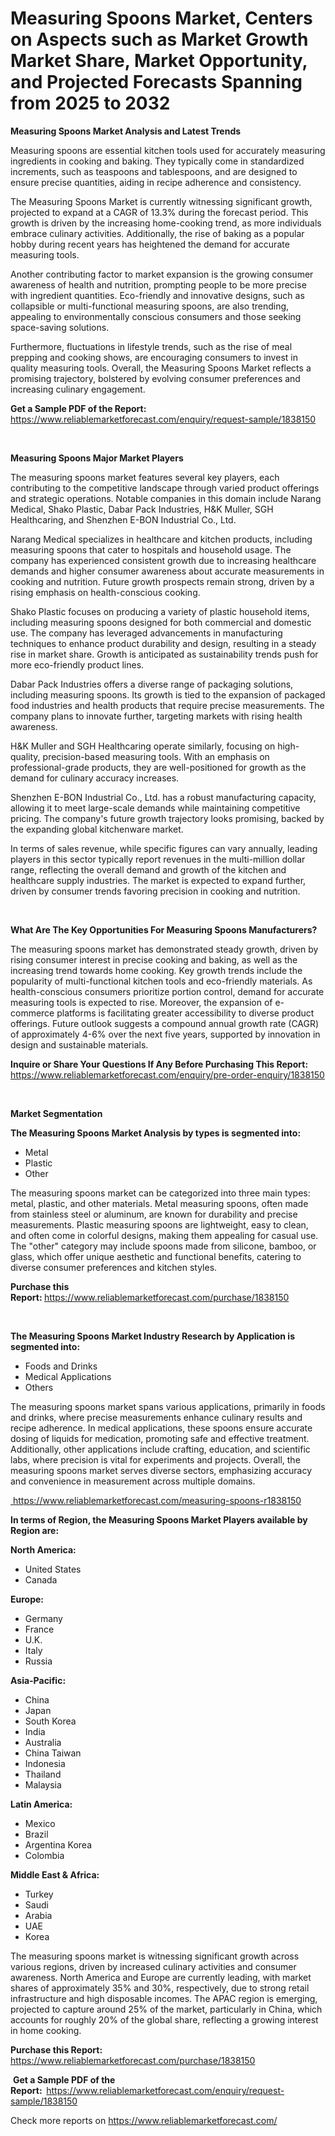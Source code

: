 <p><h1>Measuring Spoons Market, Centers on Aspects such as Market Growth Market Share, Market Opportunity, and Projected Forecasts Spanning from 2025 to 2032</h1></p><p><strong>Measuring Spoons Market Analysis and Latest Trends</strong></p>
<p><p>Measuring spoons are essential kitchen tools used for accurately measuring ingredients in cooking and baking. They typically come in standardized increments, such as teaspoons and tablespoons, and are designed to ensure precise quantities, aiding in recipe adherence and consistency.</p><p>The Measuring Spoons Market is currently witnessing significant growth, projected to expand at a CAGR of 13.3% during the forecast period. This growth is driven by the increasing home-cooking trend, as more individuals embrace culinary activities. Additionally, the rise of baking as a popular hobby during recent years has heightened the demand for accurate measuring tools.</p><p>Another contributing factor to market expansion is the growing consumer awareness of health and nutrition, prompting people to be more precise with ingredient quantities. Eco-friendly and innovative designs, such as collapsible or multi-functional measuring spoons, are also trending, appealing to environmentally conscious consumers and those seeking space-saving solutions.</p><p>Furthermore, fluctuations in lifestyle trends, such as the rise of meal prepping and cooking shows, are encouraging consumers to invest in quality measuring tools. Overall, the Measuring Spoons Market reflects a promising trajectory, bolstered by evolving consumer preferences and increasing culinary engagement.</p></p>
<p><strong>Get a Sample PDF of the Report:&nbsp;</strong> <a href="https://www.reliablemarketforecast.com/enquiry/request-sample/1838150?utm_campaign=3572&utm_medium=2&utm_source=Github&utm_content=ia&utm_term=04042025&utm_id=measuring-spoons">https://www.reliablemarketforecast.com/enquiry/request-sample/1838150</a></p>
<p>&nbsp;</p>
<p><strong>Measuring Spoons Major Market Players</strong></p>
<p><p>The measuring spoons market features several key players, each contributing to the competitive landscape through varied product offerings and strategic operations. Notable companies in this domain include Narang Medical, Shako Plastic, Dabar Pack Industries, H&K Muller, SGH Healthcaring, and Shenzhen E-BON Industrial Co., Ltd.</p><p>Narang Medical specializes in healthcare and kitchen products, including measuring spoons that cater to hospitals and household usage. The company has experienced consistent growth due to increasing healthcare demands and higher consumer awareness about accurate measurements in cooking and nutrition. Future growth prospects remain strong, driven by a rising emphasis on health-conscious cooking.</p><p>Shako Plastic focuses on producing a variety of plastic household items, including measuring spoons designed for both commercial and domestic use. The company has leveraged advancements in manufacturing techniques to enhance product durability and design, resulting in a steady rise in market share. Growth is anticipated as sustainability trends push for more eco-friendly product lines.</p><p>Dabar Pack Industries offers a diverse range of packaging solutions, including measuring spoons. Its growth is tied to the expansion of packaged food industries and health products that require precise measurements. The company plans to innovate further, targeting markets with rising health awareness.</p><p>H&K Muller and SGH Healthcaring operate similarly, focusing on high-quality, precision-based measuring tools. With an emphasis on professional-grade products, they are well-positioned for growth as the demand for culinary accuracy increases.</p><p>Shenzhen E-BON Industrial Co., Ltd. has a robust manufacturing capacity, allowing it to meet large-scale demands while maintaining competitive pricing. The company's future growth trajectory looks promising, backed by the expanding global kitchenware market.</p><p>In terms of sales revenue, while specific figures can vary annually, leading players in this sector typically report revenues in the multi-million dollar range, reflecting the overall demand and growth of the kitchen and healthcare supply industries. The market is expected to expand further, driven by consumer trends favoring precision in cooking and nutrition.</p></p>
<p>&nbsp;</p>
<p><strong>What Are The Key Opportunities For Measuring Spoons Manufacturers?</strong></p>
<p><p>The measuring spoons market has demonstrated steady growth, driven by rising consumer interest in precise cooking and baking, as well as the increasing trend towards home cooking. Key growth trends include the popularity of multi-functional kitchen tools and eco-friendly materials. As health-conscious consumers prioritize portion control, demand for accurate measuring tools is expected to rise. Moreover, the expansion of e-commerce platforms is facilitating greater accessibility to diverse product offerings. Future outlook suggests a compound annual growth rate (CAGR) of approximately 4-6% over the next five years, supported by innovation in design and sustainable materials.</p></p>
<p><strong>Inquire or Share Your Questions If Any Before Purchasing This Report:</strong> <a href="https://www.reliablemarketforecast.com/enquiry/pre-order-enquiry/1838150?utm_campaign=3572&utm_medium=2&utm_source=Github&utm_content=ia&utm_term=04042025&utm_id=measuring-spoons">https://www.reliablemarketforecast.com/enquiry/pre-order-enquiry/1838150</a></p>
<p>&nbsp;</p>
<p><strong>Market Segmentation</strong></p>
<p><strong>The Measuring Spoons Market Analysis by types is segmented into:</strong></p>
<p><ul><li>Metal</li><li>Plastic</li><li>Other</li></ul></p>
<p><p>The measuring spoons market can be categorized into three main types: metal, plastic, and other materials. Metal measuring spoons, often made from stainless steel or aluminum, are known for durability and precise measurements. Plastic measuring spoons are lightweight, easy to clean, and often come in colorful designs, making them appealing for casual use. The "other" category may include spoons made from silicone, bamboo, or glass, which offer unique aesthetic and functional benefits, catering to diverse consumer preferences and kitchen styles.</p></p>
<p><strong>Purchase this Report:&nbsp;</strong><a href="https://www.reliablemarketforecast.com/purchase/1838150?utm_campaign=3572&utm_medium=2&utm_source=Github&utm_content=ia&utm_term=04042025&utm_id=measuring-spoons">https://www.reliablemarketforecast.com/purchase/1838150</a></p>
<p>&nbsp;</p>
<p><strong>The Measuring Spoons Market Industry Research by Application is segmented into:</strong></p>
<p><ul><li>Foods and Drinks</li><li>Medical Applications</li><li>Others</li></ul></p>
<p><p>The measuring spoons market spans various applications, primarily in foods and drinks, where precise measurements enhance culinary results and recipe adherence. In medical applications, these spoons ensure accurate dosing of liquids for medication, promoting safe and effective treatment. Additionally, other applications include crafting, education, and scientific labs, where precision is vital for experiments and projects. Overall, the measuring spoons market serves diverse sectors, emphasizing accuracy and convenience in measurement across multiple domains.</p></p>
<p><a href="https://www.reliablemarketforecast.com/measuring-spoons-r1838150?utm_campaign=3572&utm_medium=2&utm_source=Github&utm_content=ia&utm_term=04042025&utm_id=measuring-spoons">&nbsp;https://www.reliablemarketforecast.com/measuring-spoons-r1838150</a></p>
<p><strong>In terms of Region, the Measuring Spoons Market Players available by Region are:</strong></p>
<p>
    <p> <strong> North America: </strong>
        <ul>
            <li>United States</li>
            <li>Canada</li>
        </ul>
        </p> 
    <p> <strong> Europe: </strong>
        <ul>
            <li>Germany</li>
            <li>France</li>
            <li>U.K.</li>
            <li>Italy</li>
            <li>Russia</li>
        </ul>
        </p> 
    <p> <strong> Asia-Pacific: </strong>
        <ul>
            <li>China</li>
            <li>Japan</li>
            <li>South Korea</li>
            <li>India</li>
            <li>Australia</li>
            <li>China Taiwan</li>
            <li>Indonesia</li>
            <li>Thailand</li>
            <li>Malaysia</li>
        </ul>
        </p> 
    <p> <strong> Latin America: </strong>
        <ul>
            <li>Mexico</li>
            <li>Brazil</li>
            <li>Argentina Korea</li>
            <li>Colombia</li>
        </ul>
        </p> 
    <p> <strong> Middle East & Africa: </strong>
        <ul>
            <li>Turkey</li>
            <li>Saudi</li>
            <li>Arabia</li>
            <li>UAE</li>
            <li>Korea</li>
        </ul>
    </p>
    </p>
<p><p>The measuring spoons market is witnessing significant growth across various regions, driven by increased culinary activities and consumer awareness. North America and Europe are currently leading, with market shares of approximately 35% and 30%, respectively, due to strong retail infrastructure and high disposable incomes. The APAC region is emerging, projected to capture around 25% of the market, particularly in China, which accounts for roughly 20% of the global share, reflecting a growing interest in home cooking.</p></p>
<p><strong>Purchase this Report: </strong><a href="https://www.reliablemarketforecast.com/purchase/1838150?utm_campaign=3572&utm_medium=2&utm_source=Github&utm_content=ia&utm_term=04042025&utm_id=measuring-spoons">https://www.reliablemarketforecast.com/purchase/1838150</a></p>
<p>&nbsp;<strong>Get a Sample PDF of the Report:&nbsp;&nbsp;</strong><a href="https://www.reliablemarketforecast.com/enquiry/request-sample/1838150?utm_campaign=3572&utm_medium=2&utm_source=Github&utm_content=ia&utm_term=04042025&utm_id=measuring-spoons">https://www.reliablemarketforecast.com/enquiry/request-sample/1838150</a></p>
<p><strong></strong></p>
<p>Check more reports on <a href="https://www.reliablemarketforecast.com/?utm_campaign=3572&utm_medium=2&utm_source=Github&utm_content=ia&utm_term=04042025&utm_id=measuring-spoons">https://www.reliablemarketforecast.com/</a></p>